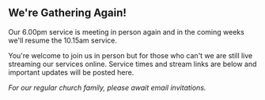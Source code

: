 ---
---
## We're Gathering Again!

Our 6.00pm service is meeting in person again and in the coming weeks we'll resume the 10.15am service.

You're welcome to join us in person but for those who can't we are still live streaming our services online. Service times and stream links are below and important updates will be posted here.

_For our regular church family, please await email invitations._

